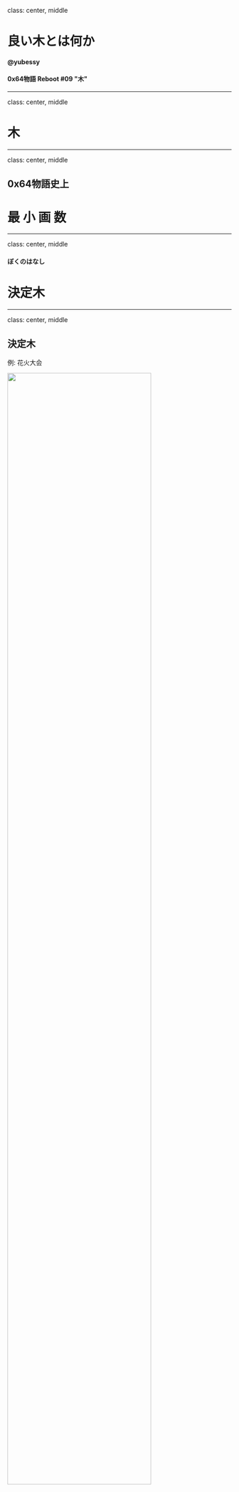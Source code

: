 class: center, middle

# 良い木とは何か

#### @yubessy

#### 0x64物語 Reboot #09 "木"

---

class: center, middle

# 木

---

class: center, middle

## 0x64物語史上

# 最 小 画 数

---

class: center, middle

#### ぼくのはなし

# 決定木

---

class: center, middle

## 決定木

例: 花火大会

<img src="dt.png" style="width: 80%" />

---

## 決定木

* 決定をするための木
* 説明変数の値から目的変数の値を求める
    * 説明変数: 天気, 風速, 湿度
    * 目的変数: 花火大会を開催するか

#### 決定ステップ

1. １つの説明変数を選択
2. その値に基づいて分岐
3. 1,2を繰り返し、末端に着くと目的変数の値が決定

---

class: center, middle

### 元のデータ

<img src="table.png" style="width: 80%" />

---

class: center, middle

### どうやって作る？

<img src="table.png" style="width: 45%" />
→
<img src="dt.png" style="width: 45%" />

---

class: center, middle

### どっちが良い？

<img src="dt.png" style="width: 48%" />
<img src="dt_another.png" style="width: 48%" />

---

class: center, middle

### そうだ、機械学習しよう

---

## 決定木学習

* 機械学習の手法のひとつ
* 与えられたデータになるべく当てはまる決定木を生成

#### データ

* (説明変数群, 目的変数) の集合

#### モデル

* 入力: 説明変数群の値
* 出力: 目的変数の値

---

## ID3 (Iterative Dichotomiser 3)

* 代表的な決定木学習アルゴリズム
* 各時点で最大の **情報利得** が得られる説明変数を選択
* 選択した説明変数の値による分岐を繰り返すことで木を生成

#### 情報利得

* データ集合 `\(D\)` を、説明変数 `\(X\)` によって分割することで <br />
  目的変数 `\(Y\)` についての不確かさがどれくらい減るか？
  * `\(X\)`: 天気, 湿度, 風速
  * `\(Y\)`: 花火大会
* 情報利得は **エントロピー** を利用して計算できる

---

## エントロピー

* データ集合 `\(D\)` の複雑さ = `\(D\)` の **エントロピー**
* `\(D\)` 中の異なる種類の要素数が均衡しているほど複雑さが大きい
* `\(P_i\)` : 種類 `\(i\)` の要素が `\(D\)` に占める割合

$$
H(D) = - \sum_{i = 1}^{n} P_i \log_n P_i
$$

* `\( H(😄😄😄😄) = 0 \)`
* `\( H(😄😄😄😰) = -(\frac{3}{4} \log_2 \frac{3}{4} + \frac{1}{4} \log_2 \frac{1}{4}) = 0.81 \)`
* `\( H(😄😄😰😰) = -(\frac{2}{4} \log_2 \frac{2}{4} + \frac{2}{4} \log_2 \frac{2}{4}) = 1 \)`
* `\( H(😄😡😰😰) = -(\frac{1}{4} \log_3 \frac{1}{4} + \frac{1}{4} \log_3 \frac{1}{4} + \frac{2}{4} \log_3 \frac{2}{4}) = 0.94 \)`

---

class: center, middle

### 分割するとエントロピーは？

<img src="gain.png" style="width: 80%" />

---

## 情報利得とエントロピー

* 情報利得 = 分割前後の(平均)エントロピーの差

.center[<img src="gain.png" style="width: 40%" />]

* 分割前: `\(- (\frac{3}{5} \log_2 \frac{3}{5} + \frac{2}{5} \log_2 \frac{2}{5}) = 0.97 \)`
* 分割後: `\(\frac{3}{5} ( - (\frac{2}{3} \log_2 \frac{2}{3} + \frac{1}{3} \log_2 \frac{1}{3})) + \frac{2}{5} (0) = 0.55 \)`
* 風速による情報利得: `\( 0.97 - 0.55 = 0.42 \)`

---

## ID3

* 最大の情報利得が得られる説明変数による分岐を繰り返す
    * (1) 天気 < 湿度 < **風速**
    * (2) 湿度 < **天気**

.center[<img src="dt_another.png" style="width: 70%; center" />]

---

## ID3 pros/cons

#### pros

* 安定（多少データが入れ替わっても木が変わりにくい）
* 高速（計算量が少ない・並列化可能）

#### cons

* 得られる木が最良であるとは限らない
* 属性数の多い変数が選ばれやすい
* 連続値変数にはそのまま適用できない

---

## まとめ

* 良い木を育てるのは頭を使う

#### 参考

* [決定木の学習](http://www.sist.ac.jp/~kanakubo/research/reasoning_kr/decision_tree.html)
* [情報量 - Wikipedia](https://ja.wikipedia.org/wiki/%E6%83%85%E5%A0%B1%E9%87%8F)
* [カルバック・ライブラー情報量 - Wikipedia](https://ja.wikipedia.org/wiki/%E3%82%AB%E3%83%AB%E3%83%90%E3%83%83%E3%82%AF%E3%83%BB%E3%83%A9%E3%82%A4%E3%83%96%E3%83%A9%E3%83%BC%E6%83%85%E5%A0%B1%E9%87%8F)
